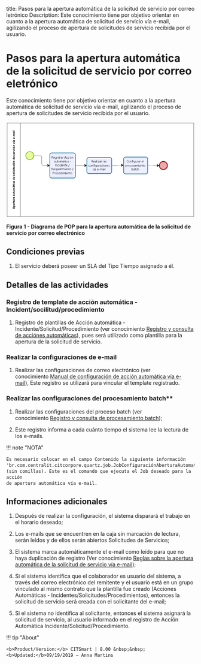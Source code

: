 title: Pasos para la apertura automática de la solicitud de servicio por correo
letrónico
Description: Este conocimiento tiene por objetivo orientar en cuanto a la apertura automática de solicitud de servicio vía e-mail, agilizando el proceso de apertura de solicitudes de servicio recibida por el usuario.

# Pasos para la apertura automática de la solicitud de servicio por correo eletrónico

Este conocimiento tiene por objetivo orientar en cuanto a la apertura automática
de solicitud de servicio vía e-mail, agilizando el proceso de apertura de
solicitudes de servicio recibida por el usuario.

![figura](images/open-ticket.png)

**Figura 1 - Diagrama de POP para la apertura automática de la solicitud de
servicio por correo electrónico**

Condiciones previas
-------------------

1.  El servicio deberá poseer un SLA del Tipo Tiempo asignado a él.

Detalles de las actividades
---------------------------

### Registro de template de acción automática - Incident/socilitud/procedimiento

1.  Registro de plantillas de Acción automática -
    Incidente/Solicitud/Procedimiento (ver conocimiento [Registro y consulta de
    acciónes automáticas][1]), pues será utilizado como plantilla para la apertura
    de la solicitud de servicio.

### Realizar la configuraciones de e-mail

1.  Realizar las configuraciones de correo electrónico (ver conocimiento [Manual
    de configuración de acción automática vía e-mail][2]), Este registro se
    utilizará para vincular el template registrado.

### Realizar las configuraciones del procesamiento batch**

1.  Realizar las configuraciones del proceso batch (ver conocimiento [Registro y
    consulta de procesamiento batch][3]);

2.  Este registro informa a cada cuánto tiempo el sistema lee la lectura de los
    e-mails.

!!! note "NOTA"

    Es necesario colocar en el campo Contenido la siguiente información
    'br.com.centralit.citcorpore.quartz.job.JobConfiguraciónAberturaAutomaticaViaEmail'
    (sin comillas). Este es el comando que ejecuta el Job deseado para la acción
    de apertura automática vía e-mail.

Informaciones adicionales
-------------------------

1.  Después de realizar la configuración, el sistema disparará el trabajo en el
    horario deseado;

2.  Los e-mails que se encuentren en la caja sin marcación de lectura, serán
    leídos y de ellos serán abiertos Solicitudes de Servicios;

3.  El sistema marca automáticamente el e-mail como leído para que no haya
    duplicación de registro (Ver conocimiento [Reglas sobre la apertura
    automática de la solicitud de servicio vía e-mail][4]);

4.  Si el sistema identifica que el colaborador es usuario del sistema, a través
    del correo electrónico del remitente y el usuario está en un grupo vinculado
    al mismo contrato que la plantilla fue creado (Acciones Automáticas -
    Incidentes/Solicitudes/Procedimientos), entonces la solicitud de servicio
    será creada con el solicitante del e-mail;

5.  Si el sistema no identifica al solicitante, entonces el sistema asignará la
    solicitud de servicio, al usuario informado en el registro de Acción
    Automática Incidente/Solicitud/Procedimiento.


[1]:/es-es/citsmart-platform-7/plataform-administration/configuring-automatic-actions/automatic-actions.html
[2]:/es-es/citsmart-platform-7/plataform-administration/configuring-automatic-actions/automatic-action-email.html
[3]:/es-es/citsmart-platform-7/plataform-administration/configuring-automatic-actions/batch-processing.html
[4]:/es-es/citsmart-platform-7/processes/tickets/rules-open-ticket.html


!!! tip "About"

    <b>Product/Version:</b> CITSmart | 8.00 &nbsp;&nbsp;
    <b>Updated:</b>09/19/2019 – Anna Martins
